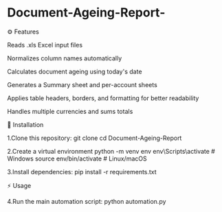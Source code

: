 # Document-Ageing-Report-

⚙️ Features

Reads .xls Excel input files

Normalizes column names automatically

Calculates document ageing using today's date

Generates a Summary sheet and per-account sheets

Applies table headers, borders, and formatting for better readability

Handles multiple currencies and sums totals



🚀 Installation

1.Clone this repository:
git clone <your-repo-url>
cd Document-Ageing-Report

2.Create a virtual environment
python -m venv env
env\Scripts\activate      # Windows
source env/bin/activate   # Linux/macOS

3.Install dependencies:
pip install -r requirements.txt

⚡ Usage



4.Run the main automation script:
python automation.py

